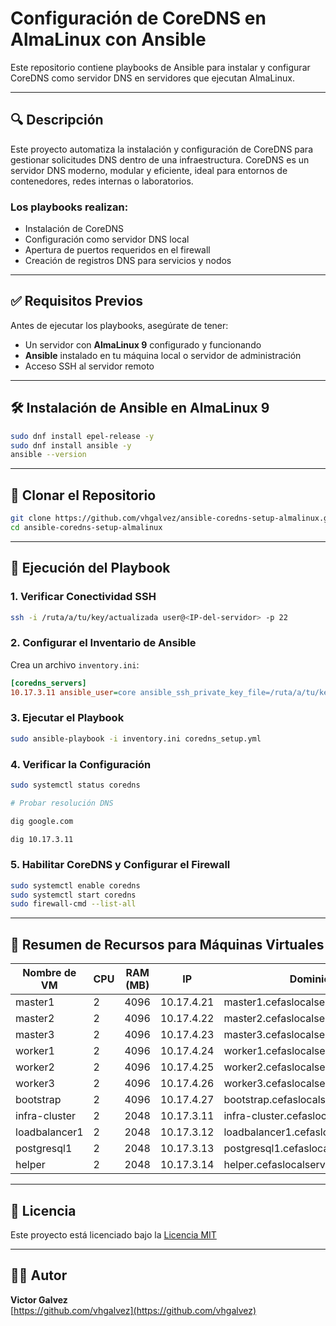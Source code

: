 # Configuración de CoreDNS en AlmaLinux con Ansible

Este repositorio contiene playbooks de Ansible para instalar y configurar CoreDNS como servidor DNS en servidores que ejecutan AlmaLinux.

---

## 🔍 Descripción

Este proyecto automatiza la instalación y configuración de CoreDNS para gestionar solicitudes DNS dentro de una infraestructura. CoreDNS es un servidor DNS moderno, modular y eficiente, ideal para entornos de contenedores, redes internas o laboratorios.

### Los playbooks realizan:

- Instalación de CoreDNS
- Configuración como servidor DNS local
- Apertura de puertos requeridos en el firewall
- Creación de registros DNS para servicios y nodos

---

## ✅ Requisitos Previos

Antes de ejecutar los playbooks, asegúrate de tener:

- Un servidor con **AlmaLinux 9** configurado y funcionando
- **Ansible** instalado en tu máquina local o servidor de administración
- Acceso SSH al servidor remoto

---

## 🛠️ Instalación de Ansible en AlmaLinux 9

```bash
sudo dnf install epel-release -y
sudo dnf install ansible -y
ansible --version
```

---

## 👀 Clonar el Repositorio

```bash
git clone https://github.com/vhgalvez/ansible-coredns-setup-almalinux.git
cd ansible-coredns-setup-almalinux
```

---

## 🚪 Ejecución del Playbook

### 1. Verificar Conectividad SSH

```bash
ssh -i /ruta/a/tu/key/actualizada user@<IP-del-servidor> -p 22
```

### 2. Configurar el Inventario de Ansible

Crea un archivo `inventory.ini`:

```ini
[coredns_servers]
10.17.3.11 ansible_user=core ansible_ssh_private_key_file=/ruta/a/tu/key/actualizada ansible_port=22
```

### 3. Ejecutar el Playbook

```bash
sudo ansible-playbook -i inventory.ini coredns_setup.yml
```

### 4. Verificar la Configuración

```bash
sudo systemctl status coredns

# Probar resolución DNS

dig google.com

dig 10.17.3.11
```

### 5. Habilitar CoreDNS y Configurar el Firewall

```bash
sudo systemctl enable coredns
sudo systemctl start coredns
sudo firewall-cmd --list-all
```

---

## 📄 Resumen de Recursos para Máquinas Virtuales

| Nombre de VM     | CPU | RAM (MB) | IP           | Dominio                           | Disco (GB) | Hostname     |
|------------------|-----|----------|--------------|-----------------------------------|------------|--------------|
| master1          | 2   | 4096     | 10.17.4.21   | master1.cefaslocalserver.com      | 50         | master1      |
| master2          | 2   | 4096     | 10.17.4.22   | master2.cefaslocalserver.com      | 50         | master2      |
| master3          | 2   | 4096     | 10.17.4.23   | master3.cefaslocalserver.com      | 50         | master3      |
| worker1          | 2   | 4096     | 10.17.4.24   | worker1.cefaslocalserver.com      | 50         | worker1      |
| worker2          | 2   | 4096     | 10.17.4.25   | worker2.cefaslocalserver.com      | 50         | worker2      |
| worker3          | 2   | 4096     | 10.17.4.26   | worker3.cefaslocalserver.com      | 50         | worker3      |
| bootstrap        | 2   | 4096     | 10.17.4.27   | bootstrap.cefaslocalserver.com    | 50         | bootstrap    |
| infra-cluster    | 2   | 2048     | 10.17.3.11   | infra-cluster.cefaslocalserver.com| 32         | infra-cluster|
| loadbalancer1    | 2   | 2048     | 10.17.3.12   | loadbalancer1.cefaslocalserver.com| 32         | loadbalancer1|
| postgresql1      | 2   | 2048     | 10.17.3.13   | postgresql1.cefaslocalserver.com  | 32         | postgresql1  |
| helper           | 2   | 2048     | 10.17.3.14   | helper.cefaslocalserver.com       | 32         | helper_node  |

---

## 🔖 Licencia

Este proyecto está licenciado bajo la [Licencia MIT](https://opensource.org/licenses/MIT)

---

## 👨‍💼 Autor

**Victor Galvez**  
[https://github.com/vhgalvez](https://github.com/vhgalvez)
